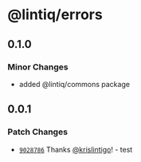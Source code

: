 # @lintiq/errors

## 0.1.0

### Minor Changes

- added @lintiq/commons package

## 0.0.1

### Patch Changes

- [`9028786`](https://github.com/krislintigo/lintiq/commit/90287866f12f16e1207b8e60164c0acba794befa) Thanks [@krislintigo](https://github.com/krislintigo)! - test
